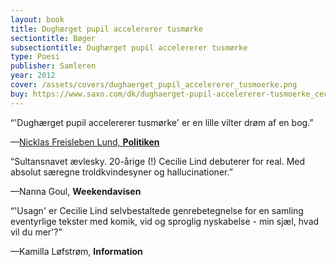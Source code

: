 ```yaml
---
layout: book
title: Dughærget pupil accelererer tusmørke
sectiontitle: Bøger
subsectiontitle: Dughærget pupil accelererer tusmørke
type: Poesi
publisher: Samleren
year: 2012
cover: /assets/covers/dughaerget_pupil_accelererer_tusmoerke.png
buy: https://www.saxo.com/dk/dughaerget-pupil-accelererer-tusmoerke_cecilie-lind_haeftet_9788763824682
---
```


“'Dughærget pupil accelererer tusmørke' er en lille vilter drøm af en bog.”

<p class="review-attribution">—<a class="review-link" href="https://politiken.dk/kultur/boger/boganmeldelser/skonlitteratur_boger/art5404884/Næstendebut-er-lille-vilter-drøm-af-en-bog" target="_blank" rel="noopener noreferrer">Nicklas Freisleben Lund, <b>Politiken</b></a></p>

“Sultansnavet ævlesky. 20-årige (!) Cecilie Lind debuterer for real. Med absolut særegne troldkvindesyner og hallucinationer.”

<p class="review-attribution">—Nanna Goul, <b>Weekendavisen</b></p>

“'Usagn' er Cecilie Lind selvbestaltede genrebetegnelse for en samling eventyrlige tekster med komik, vid og sproglig nyskabelse - min sjæl, hvad vil du mer'?”

<p class="review-attribution">—Kamilla Løfstrøm, <b>Information</b></p>